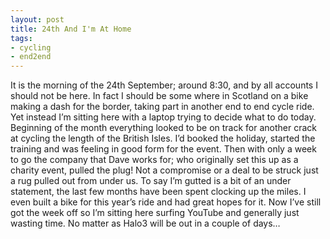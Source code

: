 ```yaml
---
layout: post
title: 24th And I'm At Home
tags:
- cycling
- end2end
---
```

It is the morning of the 24th September; around 8:30, and by all accounts I should not be here. In fact I should be some where in Scotland on a bike making a dash for the border, taking part in another end to end cycle ride. Yet instead I’m sitting here with a laptop trying to decide what to do today. Beginning of the month everything looked to be on track for another crack at cycling the length of the British Isles. I’d booked the holiday, started the training and was feeling in good form for the event. Then with only a week to go the company that Dave works for; who originally set this up as a charity event, pulled the plug! Not a compromise or a deal to be struck just a rug pulled out from under us. To say I’m gutted is a bit of an under statement, the last few months have been spent clocking up the miles. I even built a bike for this year’s ride and had great hopes for it. Now I’ve still got the week off so I’m sitting here surfing YouTube and generally just wasting time. No matter as Halo3 will be out in a couple of days…
